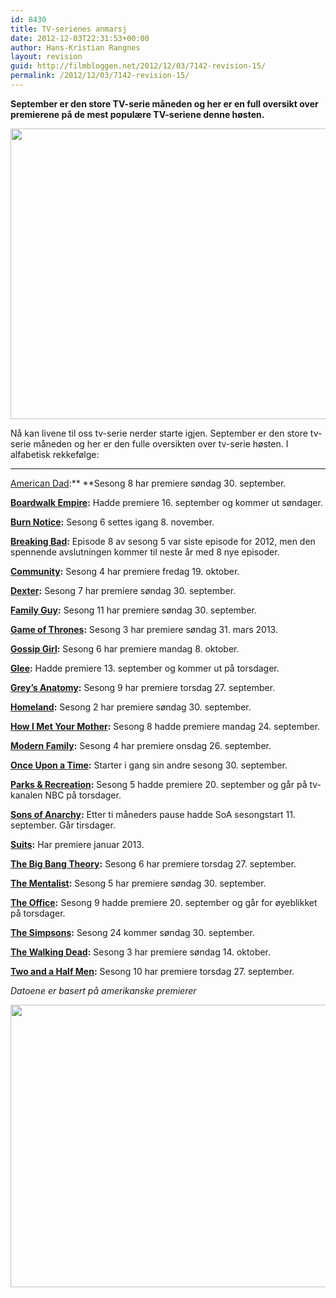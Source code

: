 ```yaml
---
id: 8430
title: TV-serienes anmarsj
date: 2012-12-03T22:31:53+00:00
author: Hans-Kristian Rangnes
layout: revision
guid: http://filmbloggen.net/2012/12/03/7142-revision-15/
permalink: /2012/12/03/7142-revision-15/
---
```

**September er den store TV-serie måneden og her er en full oversikt over premierene på de mest populære TV-seriene denne høsten. <!--more-->**

<a href="http://filmbloggen.net/2012/09/25/tv-serienes-anmarsj/lesley-knope/" rel="attachment wp-att-7178"><img class="alignnone size-large wp-image-7178" src="http://filmbloggen.net/wp-content/uploads//2012/09/lesley-knope-620x465.jpg" alt="" width="620" height="465" /></a>

Nå kan livene til oss tv-serie nerder starte igjen. September er den store tv-serie måneden og her er den fulle oversikten over tv-serie høsten. I alfabetisk rekkefølge:  
****  
[American Dad](http://www.imdb.com/title/tt0397306/):** **Sesong 8 har premiere søndag 30. september.

**[Boardwalk Empire](http://www.imdb.com/title/tt0979432/):** Hadde premiere 16. september og kommer ut søndager.

**[Burn Notice](http://www.imdb.com/title/tt0810788/):** Sesong 6 settes igang 8. november.

**[Breaking Bad](http://www.imdb.com/title/tt0903747/):** Episode 8 av sesong 5 var siste episode for 2012, men den spennende avslutningen kommer til neste år med 8 nye episoder.

**[Community](http://www.imdb.com/title/tt1439629/):** Sesong 4 har premiere fredag 19. oktober.

**[Dexter](http://www.imdb.com/title/tt0773262/):** Sesong 7 har premiere søndag 30. september.

**[Family Guy](http://www.imdb.com/title/tt0182576/):** Sesong 11 har premiere søndag 30. september.

**[Game of Thrones](http://www.imdb.com/title/tt0944947/):** Sesong 3 har premiere søndag 31. mars 2013.

**[Gossip Girl](http://www.imdb.com/title/tt0397442/):** Sesong 6 har premiere mandag 8. oktober.

**[Glee](http://www.imdb.com/title/tt1327801/):** Hadde premiere 13. september og kommer ut på torsdager.

**[Grey&#8217;s Anatomy](http://www.imdb.com/title/tt0413573/):** Sesong 9 har premiere torsdag 27. september.

**[Homeland](http://www.imdb.com/title/tt1796960/):** Sesong 2 har premiere søndag 30. september.

**[How I Met Your Mother](http://www.imdb.com/title/tt0460649/):** Sesong 8 hadde premiere mandag 24. september.

**[Modern Family](http://www.imdb.com/title/tt1442437/):** Sesong 4 har premiere onsdag 26. september.

**[Once Upon a Time](http://www.imdb.com/title/tt1843230/):** Starter i gang sin andre sesong 30. september.

**[Parks & Recreation](http://www.imdb.com/title/tt1266020/):** Sesong 5 hadde premiere 20. september og går på tv-kanalen NBC på torsdager.

**[Sons of Anarchy](http://www.imdb.com/title/tt1266020/):** Etter ti måneders pause hadde SoA sesongstart 11. september. Går tirsdager.

**[Suits](http://www.imdb.com/title/tt1632701/):** Har premiere januar 2013.

**[The Big Bang Theory](http://www.imdb.com/title/tt0898266/):** Sesong 6 har premiere torsdag 27. september.

**[The Mentalist](http://www.imdb.com/title/tt1196946/):** Sesong 5 har premiere søndag 30. september.

**[The Office](http://www.imdb.com/title/tt0386676/):** Sesong 9 hadde premiere 20. september og går for øyeblikket på torsdager.

**[The Simpsons](http://www.imdb.com/title/tt0096697/):** Sesong 24 kommer søndag 30. september.

**[The Walking Dead](http://www.imdb.com/title/tt1520211/):** Sesong 3 har premiere søndag 14. oktober.

**[Two and a Half Men](http://www.imdb.com/title/tt0369179/):** Sesong 10 har premiere torsdag 27. september.

_Datoene er basert på amerikanske premierer_

<a href="http://filmbloggen.net/2012/09/25/tv-serienes-anmarsj/boardwalk-empire-season-3-premier/" rel="attachment wp-att-7172"><img class="alignnone size-large wp-image-7172" src="http://filmbloggen.net/wp-content/uploads//2012/09/boardwalk-empire-season-3-premier-620x452.jpg" alt="" width="620" height="452" /></a>